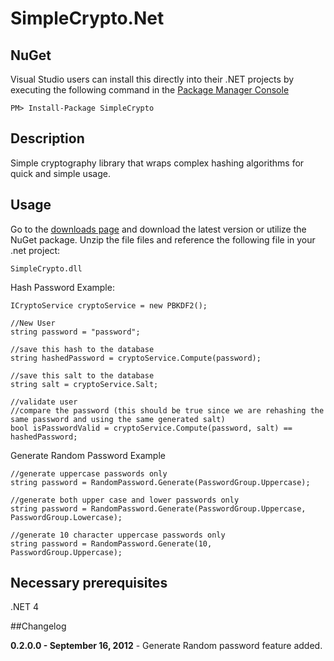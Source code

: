 # SimpleCrypto.Net

## NuGet

Visual Studio users can install this directly into their .NET projects by executing the following command in the [Package Manager Console](http://docs.nuget.org/docs/start-here/using-the-package-manager-console)

    PM> Install-Package SimpleCrypto

## Description

Simple cryptography library that wraps complex hashing algorithms for quick and simple usage. 

## Usage

Go to the [downloads page](https://github.com/Mixmasterxp/SimpleCrypto.net/downloads) and download the latest version or utilize the NuGet package.
Unzip the file files and reference the following file in your .net project:

	SimpleCrypto.dll

Hash Password Example:

    ICryptoService cryptoService = new PBKDF2();

    //New User
    string password = "password";

    //save this hash to the database
    string hashedPassword = cryptoService.Compute(password);

    //save this salt to the database
    string salt = cryptoService.Salt;
            
    //validate user
    //compare the password (this should be true since we are rehashing the same password and using the same generated salt)
    bool isPasswordValid = cryptoService.Compute(password, salt) == hashedPassword;

Generate Random Password Example

    //generate uppercase passwords only
    string password = RandomPassword.Generate(PasswordGroup.Uppercase);
     
    //generate both upper case and lower passwords only
    string password = RandomPassword.Generate(PasswordGroup.Uppercase, PasswordGroup.Lowercase);

    //generate 10 character uppercase passwords only
    string password = RandomPassword.Generate(10, PasswordGroup.Uppercase);


## Necessary prerequisites

.NET 4


##Changelog

  **0.2.0.0 - September 16, 2012** - Generate Random password feature added.
